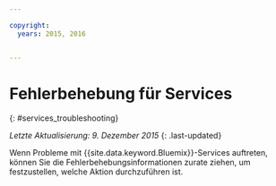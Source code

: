 ```yaml
---

copyright:
  years: 2015, 2016


---
```


# Fehlerbehebung für Services
{: #services_troubleshooting}

*Letzte Aktualisierung: 9. Dezember 2015*
{: .last-updated}

Wenn Probleme mit {{site.data.keyword.Bluemix}}-Services auftreten, können Sie die Fehlerbehebungsinformationen zurate ziehen, um festzustellen, welche Aktion durchzuführen ist.

